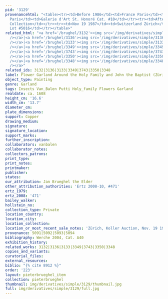 ```yaml
---
pid: '3129'
provenancehtml: "<table><tr><td>Before 1986</td><td>France Paris</td><td>Private Collection</td></tr><tr><td>1986</td><td>France
  Paris</td><td>Galerie d'Art St. Honoré Cat. #10</td></tr><tr><td>After 1986</td><td></td><td>Private
  Collection</td></tr><tr><td>Nov 19 1987</td><td>Switzerland Zürich</td><td>Sale
  Lot #5016</td></tr></table>"
related_html: "<a href='/brughel/3132'><img src='/img/derivatives/simple/3132/thumbnail.jpg'
  /></a>|<a href='/brughel/3136'><img src='/img/derivatives/simple/3136/thumbnail.jpg'
  /></a>|<a href='/brughel/3133'><img src='/img/derivatives/simple/3133/thumbnail.jpg'
  /></a>|<a href='/brughel/3349'><img src='/img/derivatives/simple/3349/thumbnail.jpg'
  /></a>|<a href='/brughel/3743'><img src='/img/derivatives/simple/3743/thumbnail.jpg'
  /></a>|<a href='/brughel/3350'><img src='/img/derivatives/simple/3350/thumbnail.jpg'
  /></a>|<a href='/brughel/3348'><img src='/img/derivatives/simple/3348/thumbnail.jpg'
  /></a>"
related_ids: 3132|3136|3133|3349|3743|3350|3348
label: Flower Garland Around the Holy Family and John the Baptist (Zürich)
object_type: Painting
genre: Garland
tags: Insects Van_Balen Putti Holy_family Flowers Garland
realdate: ca. 1608
height_cm: '16.6'
width_cm: '13.7'
diameter_cm:
plate_dimensions:
support: Copper
drawing_medium:
signature:
signature_location:
support_marks:
further_inscription:
collaborators: vanbalen
collaborator_notes:
collectors_patrons:
print_type:
print_notes:
printmaker:
publisher:
states:
our_attribution: Jan Brueghel the Elder
other_attribution_authorities: 'Ertz 2008-10, #471'
ertz_1979:
ertz_2008: '471'
bailey_walker:
hollstein_no:
collection_type: Private
location_country:
location_city:
location_collection:
location_or_most_recent_sale_notes: 'Zürich, Koller Auction, Nov. 19 1987, inv. #5016'
provenance: 5091|5092|5093|5094
bibliography: Werche 2004, Cat. A40
exhibition_history:
related_works: 3132|3136|3133|3349|3743|3350|3348
copies_and_variants:
curatorial_files:
external_resources:
biblio: "{% cite 8912 %}"
order: '223'
layout: pieterbrueghel_item
collection: pieterbrueghel
thumbnail: img/derivatives/simple/3129/thumbnail.jpg
full: img/derivatives/simple/3129/full.jpg
---
```

